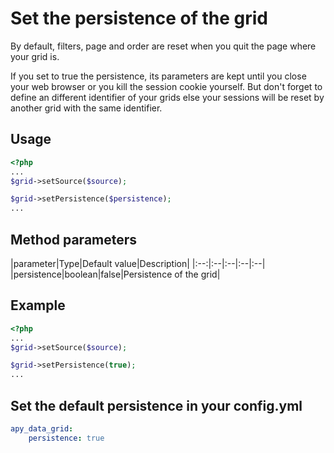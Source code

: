 Set the persistence of the grid
===============================

By default, filters, page and order are reset when you quit the page where your grid is.

If you set to true the persistence, its parameters are kept until you close your web browser or you kill the session cookie yourself.
But don't forget to define an different identifier of your grids else your sessions will be reset by another grid with the same identifier.

## Usage

```php
<?php
...
$grid->setSource($source);

$grid->setPersistence($persistence);
...
```
## Method parameters

|parameter|Type|Default value|Description|
|:--:|:--|:--|:--|:--|
|persistence|boolean|false|Persistence of the grid|

## Example

```php
<?php
...
$grid->setSource($source);

$grid->setPersistence(true);
...
```

## Set the default persistence in your config.yml
```yml
apy_data_grid:
    persistence: true
```
